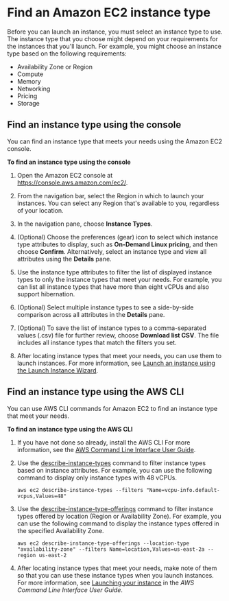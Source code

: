 # Find an Amazon EC2 instance type<a name="instance-discovery"></a>

Before you can launch an instance, you must select an instance type to use\. The instance type that you choose might depend on your requirements for the instances that you'll launch\. For example, you might choose an instance type based on the following requirements:
+ Availability Zone or Region
+ Compute
+ Memory
+ Networking
+ Pricing
+ Storage

## Find an instance type using the console<a name="instance-discovery-console"></a>

You can find an instance type that meets your needs using the Amazon EC2 console\.

**To find an instance type using the console**

1. Open the Amazon EC2 console at [https://console\.aws\.amazon\.com/ec2/](https://console.aws.amazon.com/ec2/)\.

1. From the navigation bar, select the Region in which to launch your instances\. You can select any Region that's available to you, regardless of your location\.

1. In the navigation pane, choose **Instance Types**\. 

1. \(Optional\) Choose the preferences \(gear\) icon to select which instance type attributes to display, such as **On\-Demand Linux pricing**, and then choose **Confirm**\. Alternatively, select an instance type and view all attributes using the **Details** pane\.

1. Use the instance type attributes to filter the list of displayed instance types to only the instance types that meet your needs\. For example, you can list all instance types that have more than eight vCPUs and also support hibernation\.

1. \(Optional\) Select multiple instance types to see a side\-by\-side comparison across all attributes in the **Details** pane\.

1. \(Optional\) To save the list of instance types to a comma\-separated values \(\.csv\) file for further review, choose **Download list CSV**\. The file includes all instance types that match the filters you set\.

1. After locating instance types that meet your needs, you can use them to launch instances\. For more information, see [Launch an instance using the Launch Instance Wizard](launching-instance.md)\.

## Find an instance type using the AWS CLI<a name="instance-discovery-cli"></a>

You can use AWS CLI commands for Amazon EC2 to find an instance type that meet your needs\.

**To find an instance type using the AWS CLI**

1. If you have not done so already, install the AWS CLI For more information, see the [AWS Command Line Interface User Guide](https://docs.aws.amazon.com/cli/latest/userguide/)\.

1. Use the [describe\-instance\-types](https://docs.aws.amazon.com/goto/aws-cli/ec2-2016-11-15/DescribeInstanceTypes) command to filter instance types based on instance attributes\. For example, you can use the following command to display only instance types with 48 vCPUs\.

   ```
   aws ec2 describe-instance-types --filters "Name=vcpu-info.default-vcpus,Values=48"
   ```

1. Use the [describe\-instance\-type\-offerings](https://docs.aws.amazon.com/goto/aws-cli/ec2-2016-11-15/DescribeInstanceTypeOfferings) command to filter instance types offered by location \(Region or Availability Zone\)\. For example, you can use the following command to display the instance types offered in the specified Availability Zone\. 

   ```
   aws ec2 describe-instance-type-offerings --location-type "availability-zone" --filters Name=location,Values=us-east-2a --region us-east-2
   ```

1. After locating instance types that meet your needs, make note of them so that you can use these instance types when you launch instances\. For more information, see [Launching your instance](https://docs.aws.amazon.com/cli/latest/userguide/cli-ec2-launch.html#launching-instances) in the *AWS Command Line Interface User Guide*\.